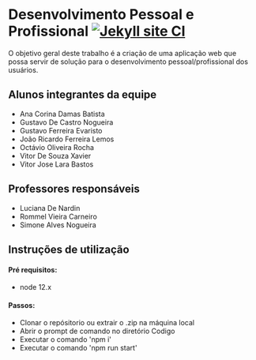 # Desenvolvimento Pessoal e Profissional [![Jekyll site CI](https://github.com/ICEI-PUC-Minas-PPLES-TI/plf-es-2021-1-ti1-7946100-05-desenvolvimento-pp/actions/workflows/jekyll.yml/badge.svg)](https://github.com/ICEI-PUC-Minas-PPLES-TI/plf-es-2021-1-ti1-7946100-05-desenvolvimento-pp/actions/workflows/jekyll.yml)

O objetivo geral deste trabalho é a criação de uma aplicação web que possa servir de solução para o desenvolvimento pessoal/profissional dos usuários.

## Alunos integrantes da equipe

* Ana Corina Damas Batista
* Gustavo De Castro Nogueira
* Gustavo Ferreira Evaristo
* João Ricardo Ferreira Lemos
* Octávio Oliveira Rocha
* Vitor De Souza Xavier
* Vitor Jose Lara Bastos

## Professores responsáveis

* Luciana De Nardin
* Rommel Vieira Carneiro
* Simone Alves Nogueira

## Instruções de utilização

#### Pré requisitos:
 - node 12.x 

#### Passos:
 - Clonar o repósitorio ou extrair o .zip na máquina local
 - Abrir o prompt de comando no diretório Codigo
 - Executar o comando 'npm i'
 - Executar o comando 'npm run start' 

